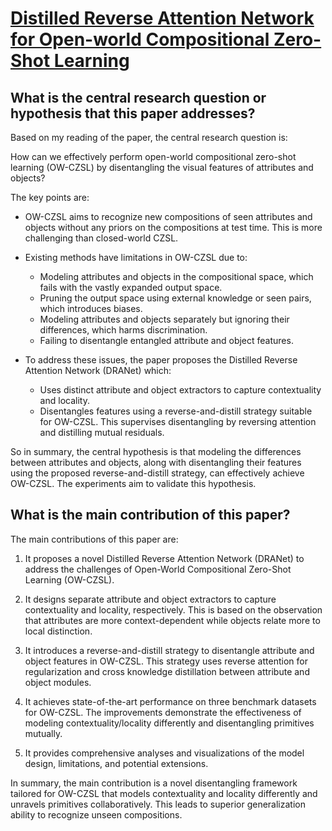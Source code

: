 # [Distilled Reverse Attention Network for Open-world Compositional   Zero-Shot Learning](https://arxiv.org/abs/2303.00404)

## What is the central research question or hypothesis that this paper addresses?

 Based on my reading of the paper, the central research question is: 

How can we effectively perform open-world compositional zero-shot learning (OW-CZSL) by disentangling the visual features of attributes and objects?

The key points are:

- OW-CZSL aims to recognize new compositions of seen attributes and objects without any priors on the compositions at test time. This is more challenging than closed-world CZSL.

- Existing methods have limitations in OW-CZSL due to:
  - Modeling attributes and objects in the compositional space, which fails with the vastly expanded output space.
  - Pruning the output space using external knowledge or seen pairs, which introduces biases.
  - Modeling attributes and objects separately but ignoring their differences, which harms discrimination.
  - Failing to disentangle entangled attribute and object features.

- To address these issues, the paper proposes the Distilled Reverse Attention Network (DRANet) which:
  - Uses distinct attribute and object extractors to capture contextuality and locality.
  - Disentangles features using a reverse-and-distill strategy suitable for OW-CZSL. This supervises disentangling by reversing attention and distilling mutual residuals.

So in summary, the central hypothesis is that modeling the differences between attributes and objects, along with disentangling their features using the proposed reverse-and-distill strategy, can effectively achieve OW-CZSL. The experiments aim to validate this hypothesis.


## What is the main contribution of this paper?

 The main contributions of this paper are:

1. It proposes a novel Distilled Reverse Attention Network (DRANet) to address the challenges of Open-World Compositional Zero-Shot Learning (OW-CZSL). 

2. It designs separate attribute and object extractors to capture contextuality and locality, respectively. This is based on the observation that attributes are more context-dependent while objects relate more to local distinction.

3. It introduces a reverse-and-distill strategy to disentangle attribute and object features in OW-CZSL. This strategy uses reverse attention for regularization and cross knowledge distillation between attribute and object modules. 

4. It achieves state-of-the-art performance on three benchmark datasets for OW-CZSL. The improvements demonstrate the effectiveness of modeling contextuality/locality differently and disentangling primitives mutually.

5. It provides comprehensive analyses and visualizations of the model design, limitations, and potential extensions.

In summary, the main contribution is a novel disentangling framework tailored for OW-CZSL that models contextuality and locality differently and unravels primitives collaboratively. This leads to superior generalization ability to recognize unseen compositions.
